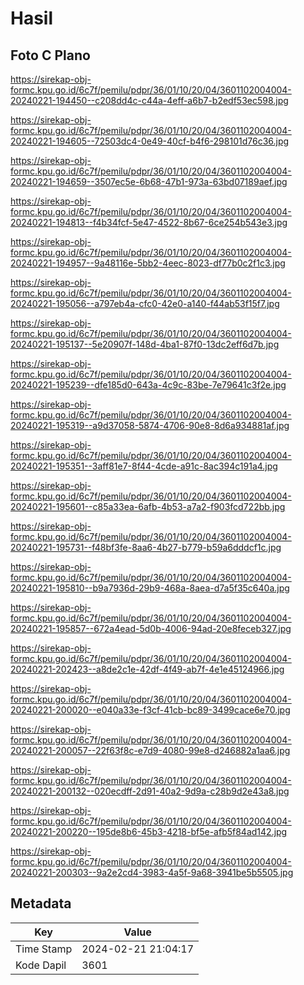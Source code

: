 # Hasil

## Foto C Plano

https://sirekap-obj-formc.kpu.go.id/6c7f/pemilu/pdpr/36/01/10/20/04/3601102004004-20240221-194450--c208dd4c-c44a-4eff-a6b7-b2edf53ec598.jpg

https://sirekap-obj-formc.kpu.go.id/6c7f/pemilu/pdpr/36/01/10/20/04/3601102004004-20240221-194605--72503dc4-0e49-40cf-b4f6-298101d76c36.jpg

https://sirekap-obj-formc.kpu.go.id/6c7f/pemilu/pdpr/36/01/10/20/04/3601102004004-20240221-194659--3507ec5e-6b68-47b1-973a-63bd07189aef.jpg

https://sirekap-obj-formc.kpu.go.id/6c7f/pemilu/pdpr/36/01/10/20/04/3601102004004-20240221-194813--f4b34fcf-5e47-4522-8b67-6ce254b543e3.jpg

https://sirekap-obj-formc.kpu.go.id/6c7f/pemilu/pdpr/36/01/10/20/04/3601102004004-20240221-194957--9a48116e-5bb2-4eec-8023-df77b0c2f1c3.jpg

https://sirekap-obj-formc.kpu.go.id/6c7f/pemilu/pdpr/36/01/10/20/04/3601102004004-20240221-195056--a797eb4a-cfc0-42e0-a140-f44ab53f15f7.jpg

https://sirekap-obj-formc.kpu.go.id/6c7f/pemilu/pdpr/36/01/10/20/04/3601102004004-20240221-195137--5e20907f-148d-4ba1-87f0-13dc2eff6d7b.jpg

https://sirekap-obj-formc.kpu.go.id/6c7f/pemilu/pdpr/36/01/10/20/04/3601102004004-20240221-195239--dfe185d0-643a-4c9c-83be-7e79641c3f2e.jpg

https://sirekap-obj-formc.kpu.go.id/6c7f/pemilu/pdpr/36/01/10/20/04/3601102004004-20240221-195319--a9d37058-5874-4706-90e8-8d6a934881af.jpg

https://sirekap-obj-formc.kpu.go.id/6c7f/pemilu/pdpr/36/01/10/20/04/3601102004004-20240221-195351--3aff81e7-8f44-4cde-a91c-8ac394c191a4.jpg

https://sirekap-obj-formc.kpu.go.id/6c7f/pemilu/pdpr/36/01/10/20/04/3601102004004-20240221-195601--c85a33ea-6afb-4b53-a7a2-f903fcd722bb.jpg

https://sirekap-obj-formc.kpu.go.id/6c7f/pemilu/pdpr/36/01/10/20/04/3601102004004-20240221-195731--f48bf3fe-8aa6-4b27-b779-b59a6dddcf1c.jpg

https://sirekap-obj-formc.kpu.go.id/6c7f/pemilu/pdpr/36/01/10/20/04/3601102004004-20240221-195810--b9a7936d-29b9-468a-8aea-d7a5f35c640a.jpg

https://sirekap-obj-formc.kpu.go.id/6c7f/pemilu/pdpr/36/01/10/20/04/3601102004004-20240221-195857--672a4ead-5d0b-4006-94ad-20e8feceb327.jpg

https://sirekap-obj-formc.kpu.go.id/6c7f/pemilu/pdpr/36/01/10/20/04/3601102004004-20240221-202423--a8de2c1e-42df-4f49-ab7f-4e1e45124966.jpg

https://sirekap-obj-formc.kpu.go.id/6c7f/pemilu/pdpr/36/01/10/20/04/3601102004004-20240221-200020--e040a33e-f3cf-41cb-bc89-3499cace6e70.jpg

https://sirekap-obj-formc.kpu.go.id/6c7f/pemilu/pdpr/36/01/10/20/04/3601102004004-20240221-200057--22f63f8c-e7d9-4080-99e8-d246882a1aa6.jpg

https://sirekap-obj-formc.kpu.go.id/6c7f/pemilu/pdpr/36/01/10/20/04/3601102004004-20240221-200132--020ecdff-2d91-40a2-9d9a-c28b9d2e43a8.jpg

https://sirekap-obj-formc.kpu.go.id/6c7f/pemilu/pdpr/36/01/10/20/04/3601102004004-20240221-200220--195de8b6-45b3-4218-bf5e-afb5f84ad142.jpg

https://sirekap-obj-formc.kpu.go.id/6c7f/pemilu/pdpr/36/01/10/20/04/3601102004004-20240221-200303--9a2e2cd4-3983-4a5f-9a68-3941be5b5505.jpg


## Metadata

| Key        | Value               |
| ---------- | ------------------- |
| Time Stamp | 2024-02-21 21:04:17 |
| Kode Dapil | 3601                |



